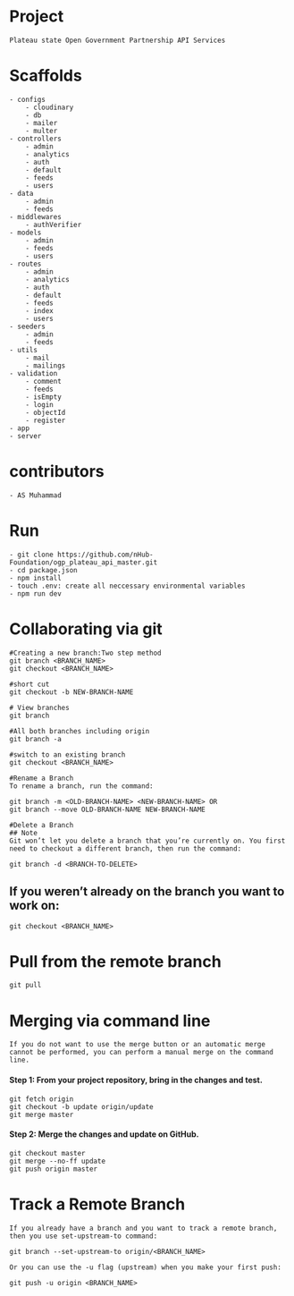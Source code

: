 # Project

    Plateau state Open Government Partnership API Services

# Scaffolds

    - configs
        - cloudinary
        - db
        - mailer
        - multer
    - controllers
        - admin
        - analytics
        - auth
        - default
        - feeds
        - users
    - data
        - admin
        - feeds
    - middlewares
        - authVerifier
    - models
        - admin
        - feeds
        - users
    - routes
        - admin
        - analytics
        - auth
        - default
        - feeds
        - index
        - users
    - seeders
        - admin
        - feeds
    - utils
        - mail
        - mailings
    - validation
        - comment
        - feeds
        - isEmpty
        - login
        - objectId
        - register
    - app
    - server

# contributors

    - AS Muhammad
# Run

    - git clone https://github.com/nHub-Foundation/ogp_plateau_api_master.git
    - cd package.json
    - npm install
    - touch .env: create all neccessary environmental variables
    - npm run dev

# Collaborating via git

    #Creating a new branch:Two step method
    git branch <BRANCH_NAME>
    git checkout <BRANCH_NAME>

    #short cut
    git checkout -b NEW-BRANCH-NAME

    # View branches
    git branch

    #All both branches including origin
    git branch -a

    #switch to an existing branch
    git checkout <BRANCH_NAME>

    #Rename a Branch
    To rename a branch, run the command:

    git branch -m <OLD-BRANCH-NAME> <NEW-BRANCH-NAME> OR
    git branch --move OLD-BRANCH-NAME NEW-BRANCH-NAME

    #Delete a Branch
    ## Note
    Git won’t let you delete a branch that you’re currently on. You first need to checkout a different branch, then run the command:

    git branch -d <BRANCH-TO-DELETE>

## If you weren’t already on the branch you want to work on:

    git checkout <BRANCH_NAME>

# Pull from the remote branch

    git pull

# Merging via command line

    If you do not want to use the merge button or an automatic merge cannot be performed, you can perform a manual merge on the command line.

#### Step 1: From your project repository, bring in the changes and test.

    git fetch origin
    git checkout -b update origin/update
    git merge master

#### Step 2: Merge the changes and update on GitHub.

    git checkout master
    git merge --no-ff update
    git push origin master

# Track a Remote Branch

    If you already have a branch and you want to track a remote branch, then you use set-upstream-to command:

    git branch --set-upstream-to origin/<BRANCH_NAME>

    Or you can use the -u flag (upstream) when you make your first push:

    git push -u origin <BRANCH_NAME>
